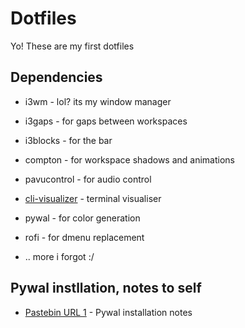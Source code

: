 # Dotfiles

Yo! These are my first dotfiles

## Dependencies 
* i3wm - lol? its my window manager

* i3gaps - for gaps between workspaces

* i3blocks - for the bar

* compton - for workspace shadows and animations

* pavucontrol - for audio control

* [cli-visualizer](https://github.com/dpayne/cli-visualizer) - terminal visualiser 

* pywal - for color generation

* rofi - for dmenu replacement

* .. more i forgot :/

## Pywal instllation, notes to self

* [Pastebin URL 1](https://pastebin.com/vLAwuvib) - Pywal installation notes




